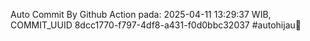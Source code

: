 Auto Commit By Github Action pada: 2025-04-11 13:29:37 WIB, COMMIT_UUID 8dcc1770-f797-4df8-a431-f0d0bbc32037 #autohijau🗿
